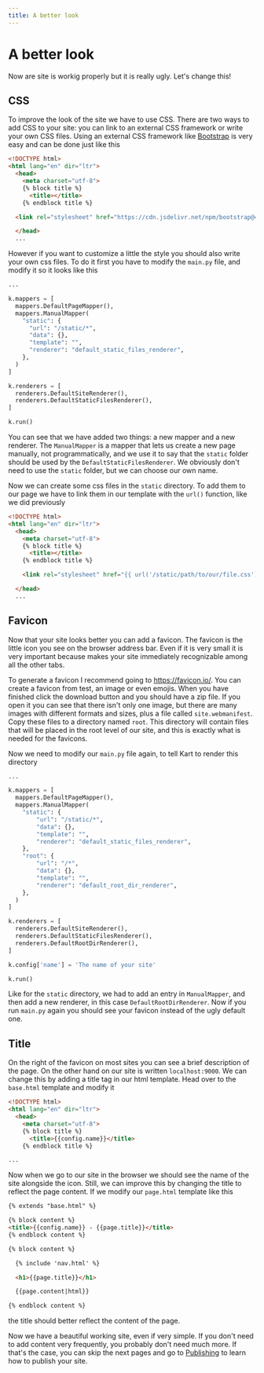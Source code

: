 ```yaml
---
title: A better look
---
```

# A better look

Now are site is workig properly but it is really ugly. Let's change this!

## CSS

To improve the look of the site we have to use CSS. There are two ways to add CSS to your site: you can link to an external CSS framework or write your own CSS files. Using an external CSS framework like [Bootstrap](https://getbootstrap.com/) is very easy and can be done just like this

```html
<!DOCTYPE html>
<html lang="en" dir="ltr">
  <head>
    <meta charset="utf-8">
    {% block title %}
      <title></title>
    {% endblock title %}

  <link rel="stylesheet" href="https://cdn.jsdelivr.net/npm/bootstrap@4.6.0/dist/css/bootstrap.min.css" integrity="sha384-B0vP5xmATw1+K9KRQjQERJvTumQW0nPEzvF6L/Z6nronJ3oUOFUFpCjEUQouq2+l" crossorigin="anonymous">

  </head>
  ...
```

However if you want to customize a little the style you should also write your own css files. To do it first you have to modify the ``main.py`` file, and modify it so it looks like this

```python
...

k.mappers = [
  mappers.DefaultPageMapper(),
  mappers.ManualMapper(
    "static": {
      "url": "/static/*",
      "data": {},
      "template": "",
      "renderer": "default_static_files_renderer",
    },
  )
]

k.renderers = [
  renderers.DefaultSiteRenderer(),
  renderers.DefaultStaticFilesRenderer(),
]

k.run()
```

You can see that we have added two things: a new mapper and a new renderer. The ``ManualMapper`` is a mapper that lets us create a new page manually, not programmatically, and we use it to say that the ``static`` folder should be used by the ``DefaultStaticFilesRenderer``. We obviously don't need to use the ``static`` folder, but we can choose our own name.

Now we can create some css files in the ``static`` directory. To add them to our page we have to link them in our template with the ``url()`` function, like we did previously

```html
<!DOCTYPE html>
<html lang="en" dir="ltr">
  <head>
    <meta charset="utf-8">
    {% block title %}
      <title></title>
    {% endblock title %}

    <link rel="stylesheet" href="{{ url('/static/path/to/our/file.css') }}">

  </head>
  ...
```

## Favicon

Now that your site looks better you can add a favicon. The favicon is the little icon you see on the browser address bar. Even if it is very small it is very important because makes your site immediately recognizable among all the other tabs.

To generate a favicon I recommend going to <https://favicon.io/>. You can create a favicon from test, an image or even emojis. When you have finished click the download button and you should have a zip file. If you open it you can see that there isn't only one image, but there are many images with different formats and sizes, plus a file called ``site.webmanifest``. Copy these files to a directory named ``root``. This directory will contain files that will be placed in the root level of our site, and this is exactly what is needed for the favicons.

Now we need to modify our ``main.py`` file again, to tell Kart to render this directory

```python
...

k.mappers = [
  mappers.DefaultPageMapper(),
  mappers.ManualMapper(
    "static": {
        "url": "/static/*",
        "data": {},
        "template": "",
        "renderer": "default_static_files_renderer",
    },
    "root": {
        "url": "/*",
        "data": {},
        "template": "",
        "renderer": "default_root_dir_renderer",
    },
  )
]

k.renderers = [
  renderers.DefaultSiteRenderer(),
  renderers.DefaultStaticFilesRenderer(),
  renderers.DefaultRootDirRenderer(),
]

k.config['name'] = 'The name of your site'

k.run()
```

Like for the ``static`` directory, we had to add an entry in ``ManualMapper``, and then add a new renderer, in this case ``DefaultRootDirRenderer``. Now if you run ``main.py`` again you should see your favicon instead of the ugly default one.

## Title

On the right of the favicon on most sites you can see a brief description of the page. On the other hand on our site is written ``localhost:9000``. We can change this by adding a title tag in our html template. Head over to the ``base.html`` template and modify it

```html
<!DOCTYPE html>
<html lang="en" dir="ltr">
  <head>
    <meta charset="utf-8">
    {% block title %}
      <title>{{config.name}}</title>
    {% endblock title %}

...
```

Now when we go to our site in the browser we should see the name of the site alongside the icon. Still, we can improve this by changing the title to reflect the page content. If we modify our ``page.html`` template like this

```html
{% extends "base.html" %}

{% block content %}
<title>{{config.name}} - {{page.title}}</title>
{% endblock content %}

{% block content %}

  {% include 'nav.html' %}

  <h1>{{page.title}}</h1>

  {{page.content|html}}

{% endblock content %}
```
the title should better reflect the content of the page.


Now we have a beautiful working site, even if very simple. If you don't need to add content very frequently, you probably don't need much more. If that's the case, you can skip the next pages and go to [Publishing](step-by-step/publishing) to learn how to publish your site.
